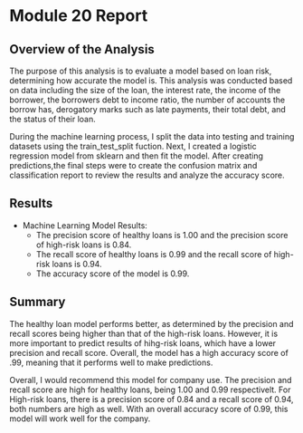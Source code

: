 # Module 20 Report

## Overview of the Analysis

The purpose of this analysis is to evaluate a model based on loan risk, determining how accurate the model is. This analysis was conducted based on data including the size of the loan, the interest rate, the income of the borrower, the borrowers debt to income ratio, the number of accounts the borrow has, derogatory marks such as late payments, their total debt, and the status of their loan. 

During the machine learning process, I split the data into testing and training datasets using the train_test_split fuction. Next, I created a logistic regression model from sklearn and then fit the model. After creating predictions,the final steps were to create the confusion matrix and classification report to review the results and analyze the accuracy score.

## Results

* Machine Learning Model Results:
    * The precision score of healthy loans is 1.00 and the precision score of high-risk loans is 0.84.
    * The recall score of healthy loans is 0.99 and the recall score of high-risk loans is 0.94.
    * The accuracy score of the model is 0.99.

## Summary

The healthy loan model performs better, as determined by the precision and recall scores being higher than that of the high-risk loans. However, it is more important to predict results of hihg-risk loans, which have a lower precision and recall score. Overall, the model has a high accuracy score of .99, meaning that it performs well to make predictions. 

Overall, I would recommend this model for company use. The precision and recall score are high for healthy loans, being 1.00 and 0.99 respectivelt. For High-risk loans, there is a precision score of 0.84 and a recall score of 0.94, both numbers are high as well. With an overall accuracy score of 0.99, this model will work well for the company.